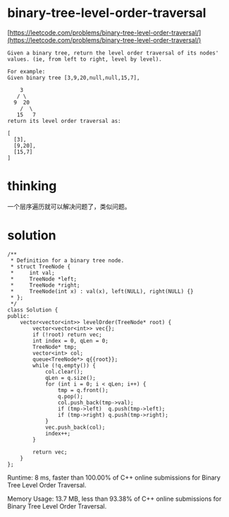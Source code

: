 # binary-tree-level-order-traversal

[https://leetcode.com/problems/binary-tree-level-order-traversal/](https://leetcode.com/problems/binary-tree-level-order-traversal/)

```
Given a binary tree, return the level order traversal of its nodes' values. (ie, from left to right, level by level).

For example:
Given binary tree [3,9,20,null,null,15,7],

    3
   / \
  9  20
    /  \
   15   7
return its level order traversal as:

[
  [3],
  [9,20],
  [15,7]
]
```

# thinking

一个层序遍历就可以解决问题了，类似问题。

# solution

```
/**
 * Definition for a binary tree node.
 * struct TreeNode {
 *     int val;
 *     TreeNode *left;
 *     TreeNode *right;
 *     TreeNode(int x) : val(x), left(NULL), right(NULL) {}
 * };
 */
class Solution {
public:
    vector<vector<int>> levelOrder(TreeNode* root) {
        vector<vector<int>> vec{};
        if (!root) return vec;
        int index = 0, qLen = 0;
        TreeNode* tmp;
        vector<int> col;
        queue<TreeNode*> q{{root}};
        while (!q.empty()) {
            col.clear();
            qLen = q.size();
            for (int i = 0; i < qLen; i++) {
                tmp = q.front();
                q.pop();
                col.push_back(tmp->val);
                if (tmp->left)  q.push(tmp->left);
                if (tmp->right) q.push(tmp->right);
            }
            vec.push_back(col);
            index++;
        }

        return vec;
    }
};
```

Runtime: 8 ms, faster than 100.00% of C++ online submissions for Binary Tree Level Order Traversal.

Memory Usage: 13.7 MB, less than 93.38% of C++ online submissions for Binary Tree Level Order Traversal.
